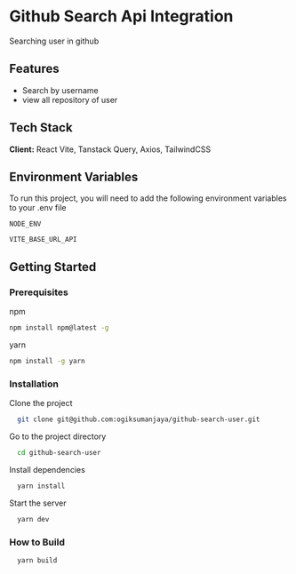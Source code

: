 
# Github Search Api Integration

Searching user in github


## Features

- Search by username
- view all repository of user


## Tech Stack

**Client:** React Vite, Tanstack Query, Axios, TailwindCSS


## Environment Variables 

To run this project, you will need to add the following environment variables to your .env file

`NODE_ENV`

`VITE_BASE_URL_API`


## Getting Started
### Prerequisites
npm
```bash
npm install npm@latest -g
```
yarn
```bash
npm install -g yarn
```
### Installation
Clone the project

```bash
  git clone git@github.com:ogiksumanjaya/github-search-user.git
```

Go to the project directory

```bash
  cd github-search-user
```

Install dependencies

```bash
  yarn install
```

Start the server

```bash
  yarn dev
```
### How to Build
```bash
  yarn build
```